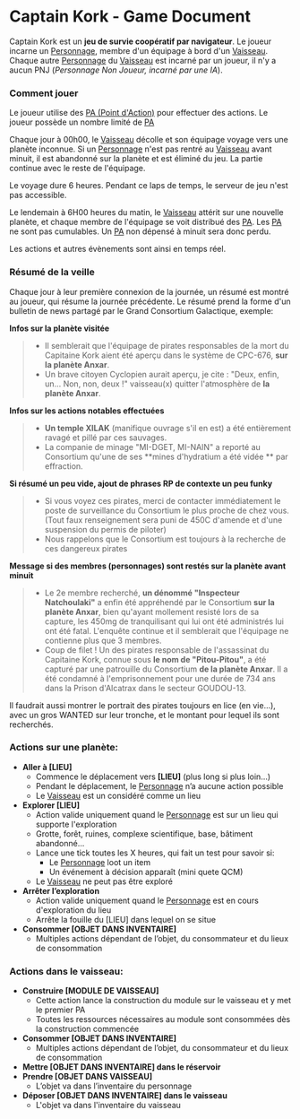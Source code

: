 Captain Kork - Game Document
============================

Captain Kork est un **jeu de survie coopératif par navigateur**. Le joueur incarne un [Personnage](character.md), membre d'un équipage à bord d'un [Vaisseau](ship.md).
Chaque autre [Personnage](character.md) du [Vaisseau](ship.md) est incarné par un joueur, il n'y a aucun PNJ (*Personnage Non Joueur, incarné par une IA*).

### Comment jouer

Le joueur utilise des [PA (Point d'Action)](pa.md) pour effectuer des actions. Le joueur possède un nombre limité de [PA](pa.md)

Chaque jour à 00h00, le [Vaisseau](ship.md) décolle et son équipage voyage vers une planète inconnue.
Si un [Personnage](character.md) n'est pas rentré au [Vaisseau](ship.md) avant minuit, il est abandonné sur la planète et est éliminé du jeu.
La partie continue avec le reste de l'équipage.

Le voyage dure 6 heures. Pendant ce laps de temps, le serveur de jeu n'est pas accessible.

Le lendemain à 6H00 heures du matin, le [Vaisseau](ship.md) attérit sur une nouvelle planète, et chaque membre de l'équipage se voit distribué des [PA](pa.md). Les [PA](pa.md) ne sont pas cumulables. Un [PA](pa.md) non dépensé à minuit sera donc perdu.

Les actions et autres évènements sont ainsi en temps réel.

### Résumé de la veille
Chaque jour à leur première connexion de la journée, un résumé est montré au joueur, qui résume la journée précédente.
Le résumé prend la forme d'un bulletin de news partagé par le Grand Consortium Galactique, exemple:

**Infos sur la planète visitée**
> - Il semblerait que l'équipage de pirates responsables de la mort du Capitaine Kork aient été aperçu dans le système de CPC-676, **sur la planète Anxar**.
> - Un brave citoyen Cyclopien aurait aperçu, je cite : "Deux, enfin, un... Non, non, deux !" vaisseau(x) quitter l'atmosphère de **la planète Anxar**.

**Infos sur les actions notables effectuées**
> - **Un temple XILAK** (manifique ouvrage s'il en est) a été entièrement ravagé et pillé par ces sauvages.
> - La companie de minage "MI-DGET, MI-NAIN" a reporté au Consortium qu'une de ses **mines d'hydratium a été vidée ** par effraction.

**Si résumé un peu vide, ajout de phrases RP de contexte un peu funky**
> - Si vous voyez ces pirates, merci de contacter immédiatement le poste de surveillance du Consortium le plus proche de chez vous. (Tout faux renseignement sera puni de 450C d'amende et d'une suspension du permis de piloter)
> - Nous rappelons que le Consortium est toujours à la recherche de ces dangereux pirates

**Message si des membres (personnages) sont restés sur la planète avant minuit**
> - Le 2e membre recherché, **un dénommé "Inspecteur Natchoulaki"** a enfin été appréhendé par le Consortium **sur la planète Anxar**, bien qu'ayant mollement resisté lors de sa capture, les 450mg de tranquilisant qui lui ont été administrés lui ont été fatal. L'enquête continue et il semblerait que l'équipage ne contienne plus que 3 membres.
> - Coup de filet ! Un des pirates responsable de l'assassinat du Capitaine Kork, connue sous **le nom de "Pitou-Pitou"**, a été capturé par une patrouille du Consortium **de la planète Anxar**. Il a été condamné à l'emprisonnement pour une durée de 734 ans dans la Prison d'Alcatrax dans le secteur GOUDOU-13.

Il faudrait aussi montrer le portrait des pirates toujours en lice (en vie...), avec un gros WANTED sur leur tronche, et le montant pour lequel ils sont recherchés.

### Actions sur une planète:
* **Aller à [LIEU]**
    * Commence le déplacement vers **[LIEU]** (plus long si plus loin…)
    * Pendant le déplacement, le [Personnage](character.md) n’a aucune action possible
    * Le [Vaisseau](ship.md) est un considéré comme un lieu
* **Explorer [LIEU]**
    * Action valide uniquement quand le [Personnage](character.md) est sur un lieu qui supporte l'exploration
    * Grotte, forêt, ruines, complexe scientifique, base, bâtiment abandonné...
    * Lance une tick toutes les X heures, qui fait un test pour savoir si:
		* Le [Personnage](character.md) loot un item
		* Un événement à décision apparaît (mini quete QCM)
	* Le [Vaisseau](ship.md) ne peut pas être exploré
* **Arrêter l’exploration**
	* Action valide uniquement quand le [Personnage](character.md) est en cours d'exploration du lieu
    * Arrête la fouille du [LIEU] dans lequel on se situe
* **Consommer [OBJET DANS INVENTAIRE]**
	* Multiples actions dépendant de l’objet, du consommateur et du lieux de consommation

### Actions dans le vaisseau:
* **Construire [MODULE DE VAISSEAU]**
	* Cette action lance la construction  du module sur le vaisseau et y met le premier PA
	* Toutes les ressources nécessaires au module sont consommées dès la construction commencée
* **Consommer [OBJET DANS INVENTAIRE]**
	* Multiples actions dépendant de l’objet, du consommateur et du lieux de consommation
* **Mettre [OBJET DANS INVENTAIRE] dans le réservoir**
* **Prendre [OBJET DANS VAISSEAU]**
	* L’objet va dans l’inventaire du personnage
* **Déposer [OBJET DANS INVENTAIRE] dans le vaisseau**
	* L'objet va dans l'inventaire du vaisseau
